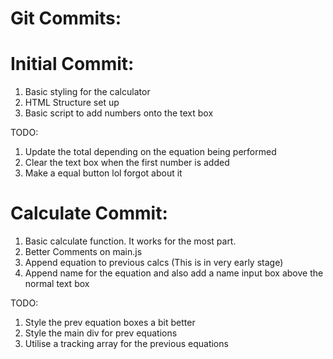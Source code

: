 # Git Commits: 


# Initial Commit: 

1. Basic styling for the calculator
2. HTML Structure set up
3. Basic script to add numbers onto the text box

TODO: 
1. Update the total depending on the equation being performed
2. Clear the text box when the first number is added
3. Make a equal button lol forgot about it

# Calculate Commit: 
1. Basic calculate function. It works for the most part. 
2. Better Comments on main.js
3. Append equation to previous calcs (This is in very early stage)
4. Append name for the equation and also add a name input box above the normal text box

TODO: 
1. Style the prev equation boxes a bit better
2. Style the main div for prev equations
3. Utilise a tracking array for the previous equations
